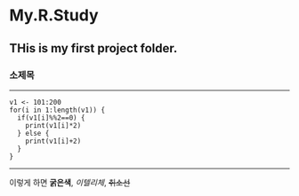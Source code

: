 # My.R.Study
## THis is my first project folder.
### 소제목

---

```{R}
v1 <- 101:200
for(i in 1:length(v1)) {
  if(v1[i]%%2==0) {
    print(v1[i]*2)
  } else {
    print(v1[i]+2)
  }
}
```

---

이렇게 하면 **굵은색**, _이텔리체_, ~~취소선~~ 

